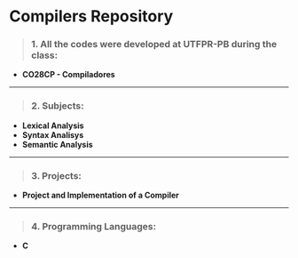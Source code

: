 # Compilers Repository

>### 1. All the codes were developed at UTFPR-PB during the class: 
- **CO28CP - Compiladores**
---
>### 2. Subjects:
- **Lexical Analysis**
- **Syntax Analisys**
- **Semantic Analysis**
---
>### 3. Projects:
- **Project and Implementation of a Compiler**
---
>### 4. Programming Languages:
- **C**
